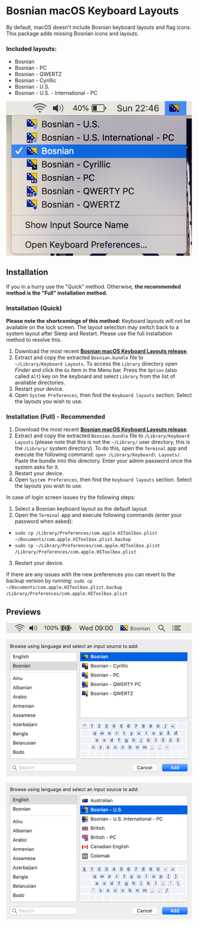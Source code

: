 # Bosnian macOS Keyboard Layouts
By default, macOS doesn't include Bosnian keyboard layouts and flag icons. This package adds missing Bosnian icons and layouts.

### Included layouts:
- Bosnian
- Bosnian - PC
- Bosnian - QWERTZ
- Bosnian - Cyrillic
- Bosnian - U.S.
- Bosnian - U.S. - International - PC

![Bosnian Keyboard Layouts Preview](previews/preview_3.png "Available Bosnian Keyboard Layouts")

## Installation
If you in a hurry use the "Quick" method. Otherwise, **the recommended method is the "Full" installation method.**

### Installation (Quick)

**Please note the shortcomings of this method:** Keyboard layouts will not be available on the lock screen. The layout selection may switch back to a system layout after Sleep and Restart. Please use the full installation method to resolve this.

1. Download the most recent **[Bosnian macOS Keyboard Layouts release](https://github.com/ministryofprogramming/bosnian-macos-keyboard/releases/download/v1.2/bosnian-macos-keyboard_v1.2.zip)**.
2. Extract and copy the extracted `Bosnian.bundle` file to `~/Library/Keyboard Layouts`.
To access the `Library` directory open *Finder* and click the `Go` item in the Menu bar. Press the `Option` (also called `Alt`) key on the keyboard and select `Library` from the list of available directories.
3. Restart your device.
4. Open `System Preferences`, then find the `Keyboard layouts` section. Select the layouts you wish to use.

### Installation (Full) - Recommended

1. Download the most recent **[Bosnian macOS Keyboard Layouts release](https://github.com/ministryofprogramming/bosnian-macos-keyboard/releases/download/v1.2/bosnian-macos-keyboard_v1.2.zip)**.
2. Extract and copy the extracted `Bosnian.bundle` file to `/Library/Keyboard Layouts` (please note that this is not the `~/Library/` user directory,  this is the `/Library/` system directory).
To do this, open the `Terminal` app and execute the following command: `open /Library/Keyboard\ Layouts/`. Paste the bundle into this directory. Enter your admin password once the system asks for it.
3. Restart your device.
4. Open `System Preferences`, then find the `Keyboard layouts` section. Select the layouts you wish to use.

In case of login screen issues try the following steps:
1. Select a Bosnian keyboard layout as the default layout.
2. Open the `Terminal` app and execute following commands (enter your password when asked):
- `sudo cp /Library/Preferences/com.apple.HIToolbox.plist ~/Documents/com.apple.HIToolbox.plist.backup`
- `sudo cp ~/Library/Preferences/com.apple.HIToolbox.plist /Library/Preferences/com.apple.HIToolbox.plist`
3. Restart your device.

If there are any issues with the new preferences you can revert to the backup version by running:
`sudo cp ~/Documents/com.apple.HIToolbox.plist.backup /Library/Preferences/com.apple.HIToolbox.plist`

## Previews
![Bosnian Keyboard Layouts Preview4](previews/preview_4.png "Available Bosnian Keyboard Layouts")

![Bosnian Keyboard Layouts Preview 2](previews/preview_1.png "Available Bosnian Keyboard Layouts")

![Bosnian Keyboard Layouts Preview 3](previews/preview_2.png "Available Bosnian Keyboard Layouts")